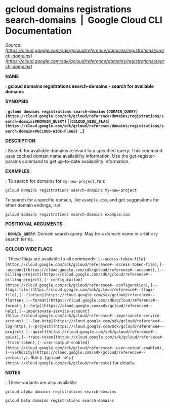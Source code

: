 # gcloud domains registrations search-domains  |  Google Cloud CLI Documentation

*Source: [https://cloud.google.com/sdk/gcloud/reference/domains/registrations/search-domains](https://cloud.google.com/sdk/gcloud/reference/domains/registrations/search-domains)*

**NAME**

: **gcloud domains registrations search-domains - search for available domains**

**SYNOPSIS**

: **`gcloud domains registrations search-domains` `[DOMAIN_QUERY](https://cloud.google.com/sdk/gcloud/reference/domains/registrations/search-domains#DOMAIN_QUERY)` [`[GCLOUD_WIDE_FLAG](https://cloud.google.com/sdk/gcloud/reference/domains/registrations/search-domains#GCLOUD-WIDE-FLAGS) …`]**

**DESCRIPTION**

: Search for available domains relevant to a specified query.
This command uses cached domain name availability information. Use the
get-register-params command to get up-to-date availability information.

**EXAMPLES**

: To search for domains for ``my-new-project``,
run:

```
gcloud domains registrations search-domains my-new-project
```

To search for a specific domain, like
``example.com``, and get suggestions for other
domain endings, run:

```
gcloud domains registrations search-domains example.com
```

**POSITIONAL ARGUMENTS**

: **`DOMAIN_QUERY`**:
Domain search query. May be a domain name or arbitrary search terms.

**GCLOUD WIDE FLAGS**

: These flags are available to all commands: `[--access-token-file](https://cloud.google.com/sdk/gcloud/reference#--access-token-file)`,
`[--account](https://cloud.google.com/sdk/gcloud/reference#--account)`, `[--billing-project](https://cloud.google.com/sdk/gcloud/reference#--billing-project)`,
`[--configuration](https://cloud.google.com/sdk/gcloud/reference#--configuration)`,
`[--flags-file](https://cloud.google.com/sdk/gcloud/reference#--flags-file)`,
`[--flatten](https://cloud.google.com/sdk/gcloud/reference#--flatten)`, `[--format](https://cloud.google.com/sdk/gcloud/reference#--format)`, `[--help](https://cloud.google.com/sdk/gcloud/reference#--help)`, `[--impersonate-service-account](https://cloud.google.com/sdk/gcloud/reference#--impersonate-service-account)`,
`[--log-http](https://cloud.google.com/sdk/gcloud/reference#--log-http)`,
`[--project](https://cloud.google.com/sdk/gcloud/reference#--project)`, `[--quiet](https://cloud.google.com/sdk/gcloud/reference#--quiet)`, `[--trace-token](https://cloud.google.com/sdk/gcloud/reference#--trace-token)`, `[--user-output-enabled](https://cloud.google.com/sdk/gcloud/reference#--user-output-enabled)`,
`[--verbosity](https://cloud.google.com/sdk/gcloud/reference#--verbosity)`.
Run `$ [gcloud help](https://cloud.google.com/sdk/gcloud/reference)` for details.

**NOTES**

: These variants are also available:

```
gcloud alpha domains registrations search-domains
```

```
gcloud beta domains registrations search-domains
```